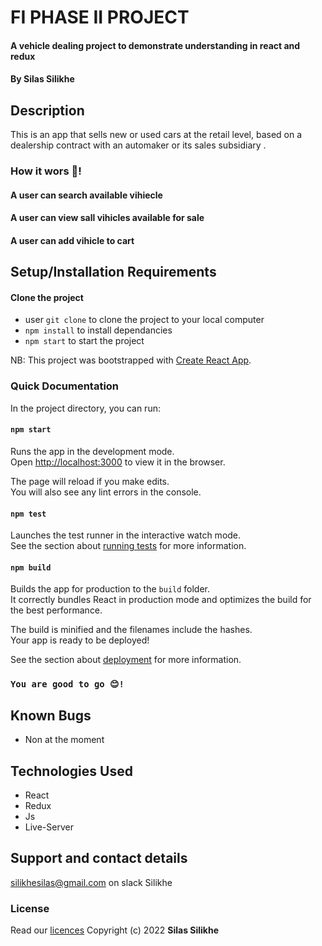 # FI PHASE II PROJECT

#### A vehicle dealing project to demonstrate understanding in react and redux

#### By **Silas Silikhe**

## Description

This is an app that sells new or used cars at the retail level, based on a dealership contract with an automaker or its sales subsidiary .

### How it wors 🔧!
#### A user can search available vihiecle
#### A user can view sall vihicles available for sale
####  A user can add vihicle to cart

## Setup/Installation Requirements

#### Clone the project 
- user `git clone` to clone the project to your local computer
- `npm install` to install dependancies
- `npm start` to start the project

NB:
This project was bootstrapped with [Create React App](https://github.com/facebook/create-react-app).

### Quick Documentation

In the project directory, you can run:

#### `npm start`

Runs the app in the development mode.\
Open [http://localhost:3000](http://localhost:3000) to view it in the browser.

The page will reload if you make edits.\
You will also see any lint errors in the console.

#### `npm test`

Launches the test runner in the interactive watch mode.\
See the section about [running tests](https://facebook.github.io/create-react-app/docs/running-tests) for more information.

#### `npm build`

Builds the app for production to the `build` folder.\
It correctly bundles React in production mode and optimizes the build for the best performance.

The build is minified and the filenames include the hashes.\
Your app is ready to be deployed!

See the section about [deployment](https://facebook.github.io/create-react-app/docs/deployment) for more information.

 ### `You are good to go 😊!`

## Known Bugs

- Non at the moment

## Technologies Used

- React
- Redux
- Js 
- Live-Server

## Support and contact details

silikhesilas@gmail.com on slack Silikhe

### License

Read our [licences](./License)
Copyright (c) 2022 **Silas Silikhe**






